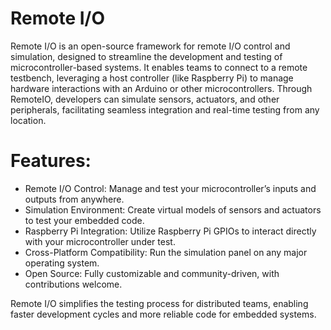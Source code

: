# Remote I/O
Remote I/O is an open-source framework for remote I/O control and simulation, designed to streamline the development and testing of microcontroller-based systems. It enables teams to connect to a remote testbench, leveraging a host controller (like Raspberry Pi) to manage hardware interactions with an Arduino or other microcontrollers. Through RemoteIO, developers can simulate sensors, actuators, and other peripherals, facilitating seamless integration and real-time testing from any location.

# Features:
- Remote I/O Control: Manage and test your microcontroller’s inputs and outputs from anywhere.
- Simulation Environment: Create virtual models of sensors and actuators to test your embedded code.
- Raspberry Pi Integration: Utilize Raspberry Pi GPIOs to interact directly with your microcontroller under test.
- Cross-Platform Compatibility: Run the simulation panel on any major operating system.
- Open Source: Fully customizable and community-driven, with contributions welcome.
  
Remote I/O simplifies the testing process for distributed teams, enabling faster development cycles and more reliable code for embedded systems.
